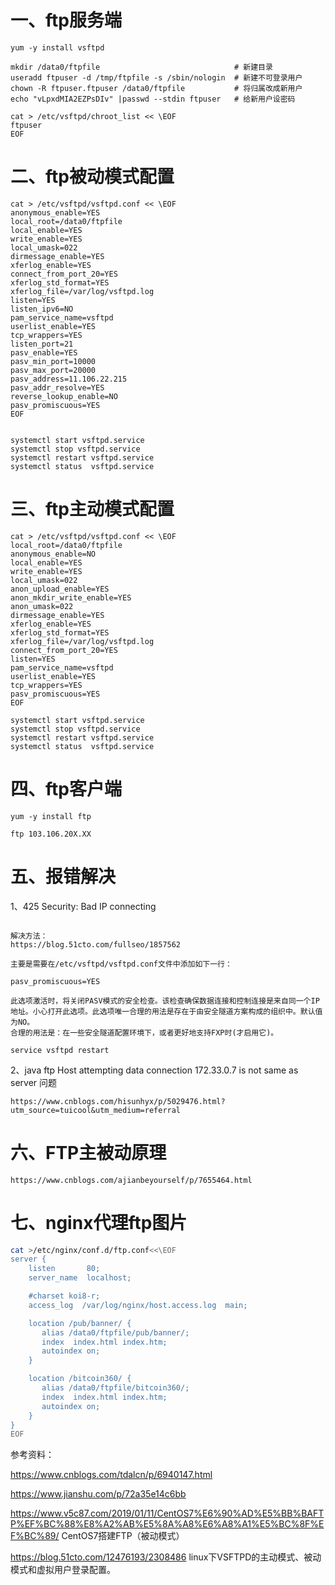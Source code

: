# 一、ftp服务端
```
yum -y install vsftpd

mkdir /data0/ftpfile                              # 新建目录
useradd ftpuser -d /tmp/ftpfile -s /sbin/nologin  # 新建不可登录用户
chown -R ftpuser.ftpuser /data0/ftpfile           # 将归属改成新用户
echo "vLpxdMIA2EZPsDIv" |passwd --stdin ftpuser   # 给新用户设密码

cat > /etc/vsftpd/chroot_list << \EOF
ftpuser
EOF
```
# 二、ftp被动模式配置
```
cat > /etc/vsftpd/vsftpd.conf << \EOF
anonymous_enable=YES
local_root=/data0/ftpfile 
local_enable=YES
write_enable=YES
local_umask=022
dirmessage_enable=YES
xferlog_enable=YES
connect_from_port_20=YES
xferlog_std_format=YES
xferlog_file=/var/log/vsftpd.log
listen=YES
listen_ipv6=NO
pam_service_name=vsftpd
userlist_enable=YES
tcp_wrappers=YES
listen_port=21
pasv_enable=YES
pasv_min_port=10000
pasv_max_port=20000
pasv_address=11.106.22.215
pasv_addr_resolve=YES
reverse_lookup_enable=NO
pasv_promiscuous=YES
EOF


systemctl start vsftpd.service
systemctl stop vsftpd.service
systemctl restart vsftpd.service
systemctl status  vsftpd.service
```

# 三、ftp主动模式配置
```
cat > /etc/vsftpd/vsftpd.conf << \EOF
local_root=/data0/ftpfile
anonymous_enable=NO
local_enable=YES
write_enable=YES
local_umask=022
anon_upload_enable=YES
anon_mkdir_write_enable=YES
anon_umask=022
dirmessage_enable=YES
xferlog_enable=YES
xferlog_std_format=YES
xferlog_file=/var/log/vsftpd.log
connect_from_port_20=YES
listen=YES
pam_service_name=vsftpd
userlist_enable=YES
tcp_wrappers=YES
pasv_promiscuous=YES
EOF

systemctl start vsftpd.service
systemctl stop vsftpd.service
systemctl restart vsftpd.service
systemctl status  vsftpd.service
```
# 四、ftp客户端
```
yum -y install ftp

ftp 103.106.20X.XX
```

# 五、报错解决

1、425 Security: Bad IP connecting

```

解决方法：
https://blog.51cto.com/fullseo/1857562

主要是需要在/etc/vsftpd/vsftpd.conf文件中添加如下一行：

pasv_promiscuous=YES

此选项激活时，将关闭PASV模式的安全检查。该检查确保数据连接和控制连接是来自同一个IP地址。小心打开此选项。此选项唯一合理的用法是存在于由安全隧道方案构成的组织中。默认值为NO。 
合理的用法是：在一些安全隧道配置环境下，或者更好地支持FXP时(才启用它)。

service vsftpd restart
```

2、java ftp Host attempting data connection 172.33.0.7 is not same as server 问题

```
https://www.cnblogs.com/hisunhyx/p/5029476.html?utm_source=tuicool&utm_medium=referral
```

# 六、FTP主被动原理
```
https://www.cnblogs.com/ajianbeyourself/p/7655464.html
```

# 七、nginx代理ftp图片
```bash
cat >/etc/nginx/conf.d/ftp.conf<<\EOF
server {
    listen       80;
    server_name  localhost;

    #charset koi8-r;
    access_log  /var/log/nginx/host.access.log  main;

    location /pub/banner/ {
       alias /data0/ftpfile/pub/banner/;
       index  index.html index.htm;
       autoindex on;
    }

    location /bitcoin360/ {
       alias /data0/ftpfile/bitcoin360/;
       index  index.html index.htm;
       autoindex on;
    }
}
EOF
```
参考资料：

https://www.cnblogs.com/tdalcn/p/6940147.html  

https://www.jianshu.com/p/72a35e14c6bb

https://www.v5c87.com/2019/01/11/CentOS7%E6%90%AD%E5%BB%BAFTP%EF%BC%88%E8%A2%AB%E5%8A%A8%E6%A8%A1%E5%BC%8F%EF%BC%89/ CentOS7搭建FTP（被动模式）

https://blog.51cto.com/12476193/2308486  linux下VSFTPD的主动模式、被动模式和虚拟用户登录配置。
